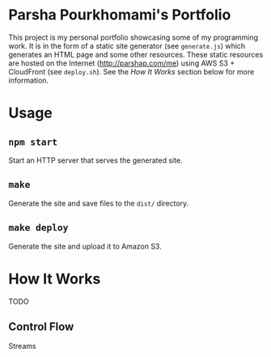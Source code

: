 # Parsha Pourkhomami's Portfolio

This project is my personal portfolio showcasing some of my programming
work. It is in the form of a static site generator (see `generate.js`)
which generates an HTML page and some other resources. These static
resources are hosted on the Internet (http://parshap.com/me) using AWS
S3 + CloudFront (see `deploy.sh`). See the *How It Works* section below
for more information.

# Usage

## `npm start`

Start an HTTP server that serves the generated site.

## `make`

Generate the site and save files to the `dist/` directory.

## `make deploy`

Generate the site and upload it to Amazon S3.

# How It Works

TODO

## Control Flow

Streams
